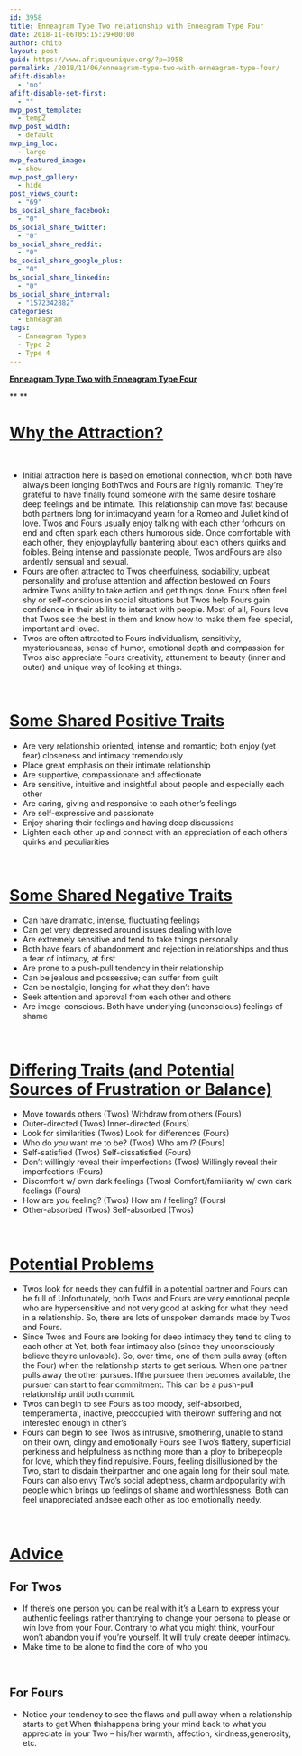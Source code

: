 ```yaml
---
id: 3958
title: Enneagram Type Two relationship with Enneagram Type Four
date: 2018-11-06T05:15:29+00:00
author: chito
layout: post
guid: https://www.afriqueunique.org/?p=3958
permalink: /2018/11/06/enneagram-type-two-with-enneagram-type-four/
afift-disable:
  - 'no'
afift-disable-set-first:
  - ""
mvp_post_template:
  - temp2
mvp_post_width:
  - default
mvp_img_loc:
  - large
mvp_featured_image:
  - show
mvp_post_gallery:
  - hide
post_views_count:
  - "69"
bs_social_share_facebook:
  - "0"
bs_social_share_twitter:
  - "0"
bs_social_share_reddit:
  - "0"
bs_social_share_google_plus:
  - "0"
bs_social_share_linkedin:
  - "0"
bs_social_share_interval:
  - "1572342882"
categories:
  - Enneagram
tags:
  - Enneagram Types
  - Type 2
  - Type 4
---
```

**<u>Enneagram Type Two with Enneagram Type Four</u>**

** **

# <u>Why the Attraction?</u>



&nbsp;

  * Initial attraction here is based on emotional connection, which both have always been longing BothTwos and Fours are highly romantic. They’re grateful to have finally found someone with the same desire toshare deep feelings and be intimate. This relationship can move fast because both partners long for intimacyand yearn for a Romeo and Juliet kind of love. Twos and Fours usually enjoy talking with each other forhours on end and often spark each others humorous side. Once comfortable with each other, they enjoyplayfully bantering about each others quirks and foibles. Being intense and passionate people, Twos andFours are also ardently sensual and sexual.
  * Fours are often attracted to Twos cheerfulness, sociability, upbeat personality and profuse attention and affection bestowed on Fours admire Twos ability to take action and get things done. Fours often feel shy or self-conscious in social situations but Twos help Fours gain confidence in their ability to interact with people. Most of all, Fours love that Twos see the best in them and know how to make them feel special, important and loved.
  * Twos are often attracted to Fours individualism, sensitivity, mysteriousness, sense of humor, emotional depth and compassion for Twos also appreciate Fours creativity, attunement to beauty (inner and outer) and unique way of looking at things.

&nbsp;

# <u>Some Shared Positive Traits</u>

  * Are very relationship oriented, intense and romantic; both enjoy (yet fear) closeness and intimacy tremendously
  * Place great emphasis on their intimate relationship
  * Are supportive, compassionate and affectionate
  * Are sensitive, intuitive and insightful about people and especially each other
  * Are caring, giving and responsive to each other’s feelings
  * Are self-expressive and passionate
  * Enjoy sharing their feelings and having deep discussions
  * Lighten each other up and connect with an appreciation of each others’ quirks and peculiarities

&nbsp;

# <u>Some Shared Negative Traits</u>

  * Can have dramatic, intense, fluctuating feelings
  * Can get very depressed around issues dealing with love
  * Are extremely sensitive and tend to take things personally
  * Both have fears of abandonment and rejection in relationships and thus a fear of intimacy, at first
  * Are prone to a push-pull tendency in their relationship
  * Can be jealous and possessive; can suffer from guilt
  * Can be nostalgic, longing for what they don’t have
  * Seek attention and approval from each other and others
  * Are image-conscious. Both have underlying (unconscious) feelings of shame

&nbsp;

# <u>Differing Traits (and Potential Sources of Frustration or Balance)</u>

  * Move towards others (Twos) Withdraw from others (Fours)
  * Outer-directed (Twos) Inner-directed (Fours)
  * Look for similarities (Twos) Look for differences (Fours)
  * Who do _you_ want me to be? (Twos) Who am _I_? (Fours)
  * Self-satisfied (Twos) Self-dissatisfied (Fours)
  * Don’t willingly reveal their imperfections (Twos) Willingly reveal their imperfections (Fours)
  * Discomfort w/ own dark feelings (Twos) Comfort/familiarity w/ own dark feelings (Fours)
  * How are _you_ feeling? (Twos) How am _I_ feeling? (Fours)
  * Other-absorbed (Twos) Self-absorbed (Twos)

&nbsp;

# <u>Potential Problems</u>

  * Twos look for needs they can fulfill in a potential partner and Fours can be full of Unfortunately, both Twos and Fours are very emotional people who are hypersensitive and not very good at asking for what they need in a relationship. So, there are lots of unspoken demands made by Twos and Fours.
  * Since Twos and Fours are looking for deep intimacy they tend to cling to each other at Yet, both fear intimacy also (since they unconsciously believe they’re unlovable). So, over time, one of them pulls away (often the Four) when the relationship starts to get serious. When one partner pulls away the other pursues. Ifthe pursuee then becomes available, the pursuer can start to fear commitment. This can be a push-pull relationship until both commit.
  * Twos can begin to see Fours as too moody, self-absorbed, temperamental, inactive, preoccupied with theirown suffering and not interested enough in other’s
  * Fours can begin to see Twos as intrusive, smothering, unable to stand on their own, clingy and emotionally Fours see Two’s flattery, superficial perkiness and helpfulness as nothing more than a ploy to bribepeople for love, which they find repulsive. Fours, feeling disillusioned by the Two, start to disdain theirpartner and one again long for their soul mate. Fours can also envy Two’s social adeptness, charm andpopularity with people which brings up feelings of shame and worthlessness. Both can feel unappreciated andsee each other as too emotionally needy.

&nbsp;

# <u>Advice</u>

## For Twos

  * If there’s one person you can be real with it’s a Learn to express your authentic feelings rather thantrying to change your persona to please or win love from your Four. Contrary to what you might think, yourFour won’t abandon you if you’re yourself. It will truly create deeper intimacy.
  * Make time to be alone to find the core of who you

&nbsp;

## For Fours

  * Notice your tendency to see the flaws and pull away when a relationship starts to get When thishappens bring your mind back to what you appreciate in your Two – his/her warmth, affection, kindness,generosity, etc.